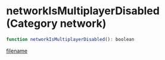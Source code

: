 # networkIsMultiplayerDisabled (Category network)

```js
function networkIsMultiplayerDisabled(): boolean
```

[filename](networkIsMultiplayerDisabled_m.md ':include')